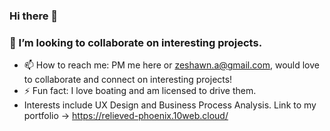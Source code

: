 ### Hi there 👋
### 👯 I’m looking to collaborate on interesting projects. 
- 📫 How to reach me: PM me here or zeshawn.a@gmail.com, would love to collaborate and connect on interesting projects!
- ⚡ Fun fact: I love boating and am licensed to drive them.
- Interests include UX Design and Business Process Analysis. Link to my portfolio -> https://relieved-phoenix.10web.cloud/

<!--
**zeshawnahmed/zeshawnahmed** is a ✨ _special_ ✨ repository because its `README.md` (this file) appears on your GitHub profile.

Here are some ideas to get you started:



